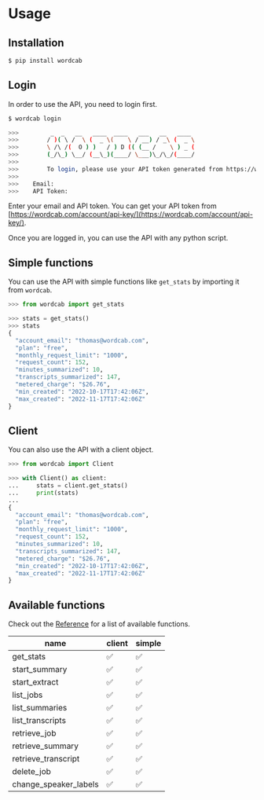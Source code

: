 # Usage

## Installation

```bash
$ pip install wordcab
```

## Login

In order to use the API, you need to login first.

```bash
$ wordcab login

>>>         _  _   __   ____  ____   ___   __   ____
>>>        / )( \ /  \ (  _ \(    \ / __) / _\ (  _ \
>>>        \ /\ /(  O ) )   / ) D (( (__ /    \ ) _ (
>>>        (_/\_) \__/ (__\_)(____/ \___)\_/\_/(____/
>>>
>>>        To login, please use your API token generated from https://wordcab.com/account/api-key/
>>>
>>>    Email:
>>>    API Token:
```

Enter your email and API token. You can get your API token from [https://wordcab.com/account/api-key/](https://wordcab.com/account/api-key/).

Once you are logged in, you can use the API with any python script.

## Simple functions

You can use the API with simple functions like `get_stats` by importing it from `wordcab`.

```python
>>> from wordcab import get_stats

>>> stats = get_stats()
>>> stats
{
  "account_email": "thomas@wordcab.com",
  "plan": "free",
  "monthly_request_limit": "1000",
  "request_count": 152,
  "minutes_summarized": 10,
  "transcripts_summarized": 147,
  "metered_charge": "$26.76",
  "min_created": "2022-10-17T17:42:06Z",
  "max_created": "2022-11-17T17:42:06Z"
}
```

## Client

You can also use the API with a client object.

```python
>>> from wordcab import Client

>>> with Client() as client:
...     stats = client.get_stats()
...     print(stats)
...
{
  "account_email": "thomas@wordcab.com",
  "plan": "free",
  "monthly_request_limit": "1000",
  "request_count": 152,
  "minutes_summarized": 10,
  "transcripts_summarized": 147,
  "metered_charge": "$26.76",
  "min_created": "2022-10-17T17:42:06Z",
  "max_created": "2022-11-17T17:42:06Z"
}
```

## Available functions

Check out the [Reference](reference.md) for a list of available functions.

| name                  | client | simple |
| --------------------- | ------ | ------ |
| get_stats             | ✅     | ✅     |
| start_summary         | ✅     | ✅     |
| start_extract         | ✅     | ✅     |
| list_jobs             | ✅     | ✅     |
| list_summaries        | ✅     | ✅     |
| list_transcripts      | ✅     | ✅     |
| retrieve_job          | ✅     | ✅     |
| retrieve_summary      | ✅     | ✅     |
| retrieve_transcript   | ✅     | ✅     |
| delete_job            | ✅     | ✅     |
| change_speaker_labels | ✅     | ✅     |
